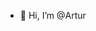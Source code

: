 - 👋 Hi, I’m @Artur
<!---
ArturXblack21/ArturXblack21 is a ✨ special ✨ repository because its `README.md` (this file) appears on your GitHub profile.
You can click the Preview link to take a look at your changes.
--->
